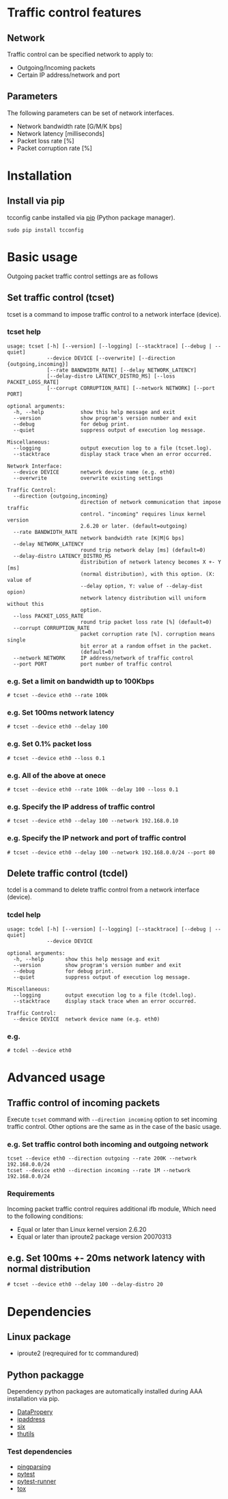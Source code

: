 # Traffic control features
## Network
Traffic control can be specified network to apply to:

- Outgoing/Incoming packets
- Certain IP address/network and port

## Parameters
The following parameters can be set of network interfaces.

- Network bandwidth rate [G/M/K bps]
- Network latency [milliseconds]
- Packet loss rate [%]
- Packet corruption rate [%]


# Installation
## Install via pip
tcconfig canbe installed via [pip](https://pip.pypa.io/en/stable/installing/) (Python package manager).

```console
sudo pip install tcconfig
```


# Basic usage
Outgoing packet traffic control settings are as follows

## Set traffic control (tcset)
tcset is a command to impose traffic control to a network interface (device).

### tcset help
```console
usage: tcset [-h] [--version] [--logging] [--stacktrace] [--debug | --quiet]
             --device DEVICE [--overwrite] [--direction {outgoing,incoming}]
             [--rate BANDWIDTH_RATE] [--delay NETWORK_LATENCY]
             [--delay-distro LATENCY_DISTRO_MS] [--loss PACKET_LOSS_RATE]
             [--corrupt CORRUPTION_RATE] [--network NETWORK] [--port PORT]

optional arguments:
  -h, --help            show this help message and exit
  --version             show program's version number and exit
  --debug               for debug print.
  --quiet               suppress output of execution log message.

Miscellaneous:
  --logging             output execution log to a file (tcset.log).
  --stacktrace          display stack trace when an error occurred.

Network Interface:
  --device DEVICE       network device name (e.g. eth0)
  --overwrite           overwrite existing settings

Traffic Control:
  --direction {outgoing,incoming}
                        direction of network communication that impose traffic
                        control. "incoming" requires linux kernel version
                        2.6.20 or later. (default=outgoing)
  --rate BANDWIDTH_RATE
                        network bandwidth rate [K|M|G bps]
  --delay NETWORK_LATENCY
                        round trip network delay [ms] (default=0)
  --delay-distro LATENCY_DISTRO_MS
                        distribution of network latency becomes X +- Y [ms]
                        (normal distribution), with this option. (X: value of
                        --delay option, Y: value of --delay-dist opion)
                        network latency distribution will uniform without this
                        option.
  --loss PACKET_LOSS_RATE
                        round trip packet loss rate [%] (default=0)
  --corrupt CORRUPTION_RATE
                        packet corruption rate [%]. corruption means single
                        bit error at a random offset in the packet.
                        (default=0)
  --network NETWORK     IP address/network of traffic control
  --port PORT           port number of traffic control
```

### e.g. Set a limit on bandwidth up to 100Kbps
```console
# tcset --device eth0 --rate 100k
```

### e.g. Set 100ms network latency
```console
# tcset --device eth0 --delay 100
```

### e.g. Set 0.1% packet loss
```console
# tcset --device eth0 --loss 0.1
```

### e.g. All of the above at onece
```console
# tcset --device eth0 --rate 100k --delay 100 --loss 0.1
```

### e.g. Specify the IP address of traffic control
```console
# tcset --device eth0 --delay 100 --network 192.168.0.10
```

### e.g. Specify the IP network and port of traffic control
```console
# tcset --device eth0 --delay 100 --network 192.168.0.0/24 --port 80
```


## Delete traffic control (tcdel)
tcdel is a command to delete traffic control from a network interface (device).

### tcdel help
```console
usage: tcdel [-h] [--version] [--logging] [--stacktrace] [--debug | --quiet]
             --device DEVICE

optional arguments:
  -h, --help       show this help message and exit
  --version        show program's version number and exit
  --debug          for debug print.
  --quiet          suppress output of execution log message.

Miscellaneous:
  --logging        output execution log to a file (tcdel.log).
  --stacktrace     display stack trace when an error occurred.

Traffic Control:
  --device DEVICE  network device name (e.g. eth0)
```

### e.g.
```console
# tcdel --device eth0
```


# Advanced usage
## Traffic control of incoming packets
Execute `tcset` command with `--direction incoming` option to set incoming traffic control.
Other options are the same as in the case of the basic usage.

### e.g. Set traffic control both incoming and outgoing network
```console
tcset --device eth0 --direction outgoing --rate 200K --network 192.168.0.0/24
tcset --device eth0 --direction incoming --rate 1M --network 192.168.0.0/24
```

### Requirements
Incoming packet traffic control requires additional ifb module, 
Which need to the following conditions:

- Equal or later than Linux kernel version 2.6.20
- Equal or later than iproute2 package version 20070313

## e.g. Set 100ms +- 20ms network latency with normal distribution
```console
# tcset --device eth0 --delay 100 --delay-distro 20
```

# Dependencies
## Linux package
- iproute2 (reqrequired for tc commandured)

## Python packagge
Dependency python packages are automatically installed during AAA installation via pip.

- [DataPropery](https://github.com/thombashi/DataProperty)
- [ipaddress](https://pypi.python.org/pypi/ipaddress)
- [six](https://pypi.python.org/pypi/six/)
- [thutils](https://github.com/thombashi/thutils)

### Test dependencies
- [pingparsing](https://github.com/thombashi/pingparsing)
- [pytest](https://pypi.python.org/pypi/pytest)
- [pytest-runner](https://pypi.python.org/pypi/pytest-runner)
- [tox](https://pypi.python.org/pypi/tox)
